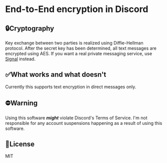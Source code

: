 # End-to-End encryption in Discord

## 🔒Cryptography

Key exchange between two parties is realized using Diffie-Hellman protocol. After the secret key has been determined, all text messages are encrypted using AES. 
If you want a real private messaging service, use [Signal](https://signal.org/) instead.

## ✅What works and what doesn't
Currently this supports text encryption in direct messages only.

## ⛔Warning
Using this software ***might*** violate Discord's Terms of Service. I'm not responsible for any account suspensions happening as a result of using this software.

## 📝License
MIT
